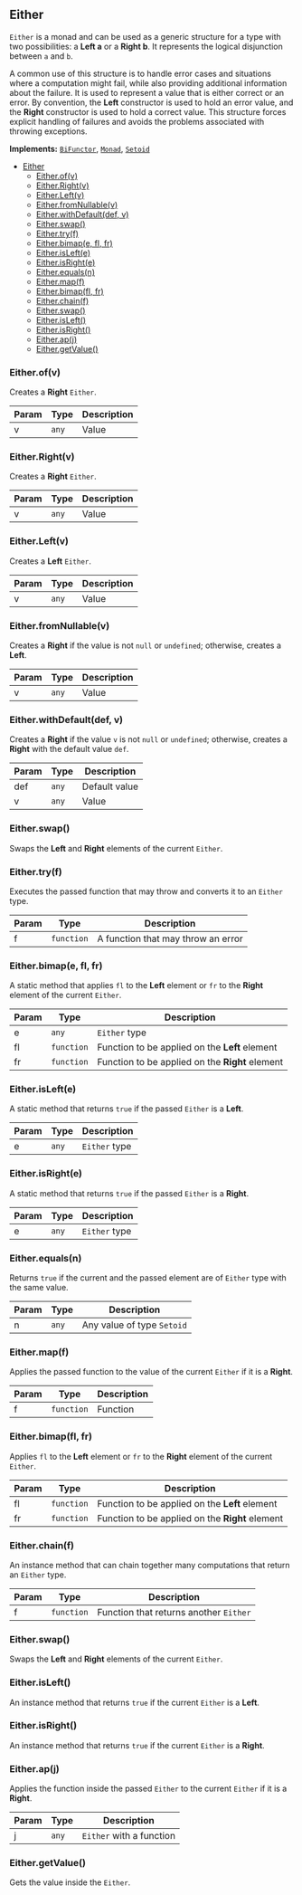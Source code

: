 <a name="Either"></a>

## Either

`Either` is a monad and can be used as a generic structure for a type with two possibilities: a **Left a** or a **Right b**. It represents the logical disjunction between `a` and `b`.

A common use of this structure is to handle error cases and situations where a computation might fail, while also providing additional information about the failure. It is used to represent a value that is either correct or an error. By convention, the **Left** constructor is used to hold an error value, and the **Right** constructor is used to hold a correct value. This structure forces explicit handling of failures and avoids the problems associated with throwing exceptions.

**Implements:** <code>[BiFunctor](https://github.com/fantasyland/fantasy-land#bifunctor)</code>, <code>[Monad](https://github.com/fantasyland/fantasy-land#monad)</code>, <code>[Setoid](https://github.com/fantasyland/fantasy-land#setoid)</code>

- [Either](#either)
    - [Either.of(v)](#eitherofv)
    - [Either.Right(v)](#eitherrightv)
    - [Either.Left(v)](#eitherleftv)
    - [Either.fromNullable(v)](#eitherfromnullablev)
    - [Either.withDefault(def, v)](#eitherwithdefaultdef-v)
    - [Either.swap()](#eitherswap)
    - [Either.try(f)](#eithertryf)
    - [Either.bimap(e, fl, fr)](#eitherbimape-fl-fr)
    - [Either.isLeft(e)](#eitherislefte)
    - [Either.isRight(e)](#eitherisrighte)
    - [Either.equals(n)](#eitherequalsn)
    - [Either.map(f)](#eithermapf)
    - [Either.bimap(fl, fr)](#eitherbimapfl-fr)
    - [Either.chain(f)](#eitherchainf)
    - [Either.swap()](#eitherswap-1)
    - [Either.isLeft()](#eitherisleft)
    - [Either.isRight()](#eitherisright)
    - [Either.ap(j)](#eitherapj)
    - [Either.getValue()](#eithergetvalue)

<a name="Either.of"></a>

### Either.of(v)

Creates a **Right** `Either`.

| Param | Type             | Description |
| ----- | ---------------- | ----------- |
| v     | <code>any</code> | Value       |

<a name="Either.Right"></a>

### Either.Right(v)

Creates a **Right** `Either`.

| Param | Type             | Description |
| ----- | ---------------- | ----------- |
| v     | <code>any</code> | Value       |

<a name="Either.Left"></a>

### Either.Left(v)

Creates a **Left** `Either`.

| Param | Type             | Description |
| ----- | ---------------- | ----------- |
| v     | <code>any</code> | Value       |

<a name="Either.fromNullable"></a>

### Either.fromNullable(v)

Creates a **Right** if the value is not `null` or `undefined`; otherwise, creates a **Left**.

| Param | Type             | Description |
| ----- | ---------------- | ----------- |
| v     | <code>any</code> | Value       |

<a name="Either.withDefault"></a>

### Either.withDefault(def, v)

Creates a **Right** if the value `v` is not `null` or `undefined`; otherwise, creates a **Right** with the default value `def`.

| Param | Type             | Description   |
| ----- | ---------------- | ------------- |
| def   | <code>any</code> | Default value |
| v     | <code>any</code> | Value         |

<a name="Either.swap"></a>

### Either.swap()

Swaps the **Left** and **Right** elements of the current `Either`.

<a name="Either.try"></a>

### Either.try(f)

Executes the passed function that may throw and converts it to an `Either` type.

| Param | Type                  | Description                        |
| ----- | --------------------- | ---------------------------------- |
| f     | <code>function</code> | A function that may throw an error |

<a name="Either.bimap"></a>

### Either.bimap(e, fl, fr)

A static method that applies `fl` to the **Left** element or `fr` to the **Right** element of the current `Either`.

| Param | Type                  | Description                                     |
| ----- | --------------------- | ----------------------------------------------- |
| e     | <code>any</code>      | `Either` type                                   |
| fl    | <code>function</code> | Function to be applied on the **Left** element  |
| fr    | <code>function</code> | Function to be applied on the **Right** element |

<a name="Either.isLeft"></a>

### Either.isLeft(e)

A static method that returns `true` if the passed `Either` is a **Left**.

| Param | Type             | Description   |
| ----- | ---------------- | ------------- |
| e     | <code>any</code> | `Either` type |

<a name="Either.isRight"></a>

### Either.isRight(e)

A static method that returns `true` if the passed `Either` is a **Right**.

| Param | Type             | Description   |
| ----- | ---------------- | ------------- |
| e     | <code>any</code> | `Either` type |

<a name="Either.equals"></a>

### Either.equals(n)

Returns `true` if the current and the passed element are of `Either` type with the same value.

| Param | Type             | Description                |
| ----- | ---------------- | -------------------------- |
| n     | <code>any</code> | Any value of type `Setoid` |

<a name="Either.map"></a>

### Either.map(f)

Applies the passed function to the value of the current `Either` if it is a **Right**.

| Param | Type                  | Description |
| ----- | --------------------- | ----------- |
| f     | <code>function</code> | Function    |

<a name="Either.bimap"></a>

### Either.bimap(fl, fr)

Applies `fl` to the **Left** element or `fr` to the **Right** element of the current `Either`.

| Param | Type                  | Description                                     |
| ----- | --------------------- | ----------------------------------------------- |
| fl    | <code>function</code> | Function to be applied on the **Left** element  |
| fr    | <code>function</code> | Function to be applied on the **Right** element |

<a name="Either.chain"></a>

### Either.chain(f)

An instance method that can chain together many computations that return an `Either` type.

| Param | Type                  | Description                            |
| ----- | --------------------- | -------------------------------------- |
| f     | <code>function</code> | Function that returns another `Either` |

<a name="Either.swap"></a>

### Either.swap()

Swaps the **Left** and **Right** elements of the current `Either`.

<a name="Either.isLeft"></a>

### Either.isLeft()

An instance method that returns `true` if the current `Either` is a **Left**.

<a name="Either.isRight"></a>

### Either.isRight()

An instance method that returns `true` if the current `Either` is a **Right**.

<a name="Either.ap"></a>

### Either.ap(j)

Applies the function inside the passed `Either` to the current `Either` if it is a **Right**.

| Param | Type             | Description              |
| ----- | ---------------- | ------------------------ |
| j     | <code>any</code> | `Either` with a function |

<a name="Either.getValue"></a>

### Either.getValue()

Gets the value inside the `Either`.
